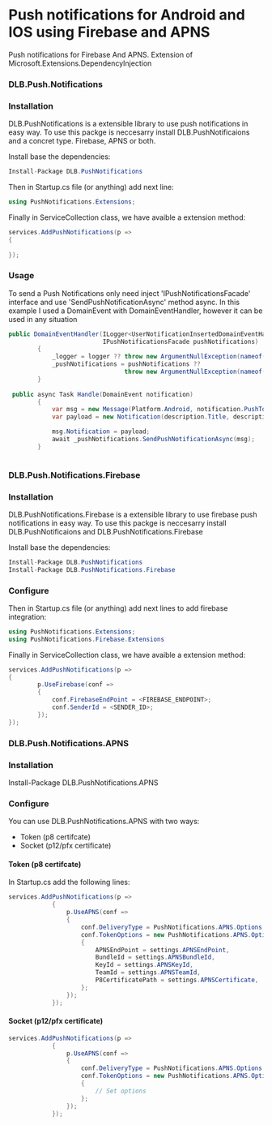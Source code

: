# Push notifications for Android and IOS using Firebase and APNS
Push notifications for Firebase And APNS. Extension of Microsoft.Extensions.DependencyInjection

### DLB.Push.Notifications

### Installation

DLB.PushNotifications is a extensible library to use push notifications in easy way. To use this packge is neccesarry install DLB.PushNotificaions and a concret type. Firebase, APNS or both.

Install base the dependencies:

```csharp
Install-Package DLB.PushNotifications
```
Then in Startup.cs file (or anything) add next line:
```csharp
using PushNotifications.Extensions;
```

Finally in ServiceCollection class, we have avaible a extension method:
```csharp
services.AddPushNotifications(p =>
{
   
});
```
### Usage

To send a Push Notifications only need inject 'IPushNotificationsFacade' interface and use 'SendPushNotificationAsync' method  async. In this example I used a DomainEvent with DomainEventHandler, however it can be used in any situation

```csharp
public DomainEventHandler(ILogger<UserNotificationInsertedDomainEventHandler> logger,
                          IPushNotificationsFacade pushNotifications) 
        {
            _logger = logger ?? throw new ArgumentNullException(nameof(logger));
            _pushNotifications = pushNotifications ?? 
                                throw new ArgumentNullException(nameof(pushNotifications));
        }
        
 public async Task Handle(DomainEvent notification)
        {
            var msg = new Message(Platform.Android, notification.PushToken.DeviceToken);
            var payload = new Notification(description.Title, description.Description);

            msg.Notification = payload;
            await _pushNotifications.SendPushNotificationAsync(msg);
        }
		
```

### DLB.Push.Notifications.Firebase
### Installation

DLB.PushNotifications.Firebase is a extensible library to use firebase push notifications in easy way. To use this packge is neccesarry install DLB.PushNotificaions and DLB.PushNotifications.Firebase

Install base the dependencies:

```csharp
Install-Package DLB.PushNotifications
Install-Package DLB.PushNotifications.Firebase
```

### Configure
Then in Startup.cs file (or anything) add next lines to add firebase integration:
```csharp
using PushNotifications.Extensions;
using PushNotifications.Firebase.Extensions
```

Finally in ServiceCollection class, we have avaible a extension method:
```csharp
services.AddPushNotifications(p =>
{
        p.UseFirebase(conf =>
        {
            conf.FirebaseEndPoint = <FIREBASE_ENDPOINT>;
            conf.SenderId = <SENDER_ID>;
        });
});
```

### DLB.Push.Notifications.APNS
### Installation

Install-Package DLB.PushNotifications.APNS

### Configure
You can use DLB.PushNotifications.APNS with two ways:

- Token (p8 certifcate)
- Socket (p12/pfx certificate)

#### Token (p8 certifcate)

In Startup.cs add the following lines:

```csharp
services.AddPushNotifications(p =>
            {
                p.UseAPNS(conf =>
                {
                    conf.DeliveryType = PushNotifications.APNS.Options.DeliveryType.Token;
                    conf.TokenOptions = new PushNotifications.APNS.Options.TokenOptions()
                    {
                        APNSEndPoint = settings.APNSEndPoint,
                        BundleId = settings.APNSBundleId,
                        KeyId = settings.APNSKeyId,
                        TeamId = settings.APNSTeamId,
                        P8CertificatePath = settings.APNSCertificate,
                    };
                });
            });
```

#### Socket (p12/pfx certificate)

```csharp
services.AddPushNotifications(p =>
            {
                p.UseAPNS(conf =>
                {
                    conf.DeliveryType = PushNotifications.APNS.Options.DeliveryType.Socket;
                    conf.TokenOptions = new PushNotifications.APNS.Options.SocketOptions()
                    {
                        // Set options
                    };
                });
            });
```

